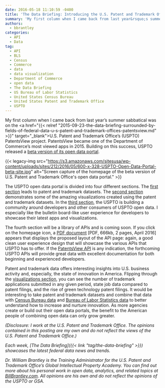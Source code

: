```yaml
---
date: 2016-05-18 11:10:59 -0400
title: 'The Data Briefing: Introducing the U.S. Patent and Trademark Office’s New Open Data Portal'
summary: 'My first column when I came back from last year&rsquo;s summer sabbatical was on the U.S. Patent and Trademark Office&rsquo;s (USPTO) PatentsView project. PatentsView became one of the Department of Commerce&rsquo;s most viewed apps in 2015. Building on this success, USPTO released a beta version of its open data portal. {{< legacy-img src="https://s3.amazonaws.com/sitesusa/wp-content/uploads/sites/212/2016/05/600-x-328-USPTO-Open-Data-Portal-beta-site.jpg" alt="Screen capture'
authors:
  - bbrantley
categories:
  - API
  - Data
tag:
  - API
  - BLS
  - Census
  - Commerce
  - data
  - data visualization
  - Department of Commerce
  - open data
  - The Data Briefing
  - US Bureau of Labor Statistics
  - United States Census Bureau
  - United States Patent and Trademark Office
  - USPTO
---
```


My first column when I came back from last year’s summer sabbatical was on the <a href="{{< relref "2015-09-23-the-data-briefing-surrounded-by-fields-of-federal-data-u-s-patent-and-trademark-offices-patentsview.md" >}}" target="_blank">U.S. Patent and Trademark Office’s (USPTO) PatentsView project</a>. PatentsView became one of the Department of Commerce’s most viewed apps in 2015. Building on this success, USPTO released a <a href="https://developer.uspto.gov/" target="_blank">beta version of its open data portal</a>.

{{< legacy-img src="https://s3.amazonaws.com/sitesusa/wp-content/uploads/sites/212/2016/05/600-x-328-USPTO-Open-Data-Portal-beta-site.jpg" alt="Screen capture of the homepage of the beta version of U.S. Patent and Trademark Office's open data portal." >}}

The USPTO open data portal is divided into four different sections. The <a href="https://developer.uspto.gov/data" target="_blank">first section</a> leads to patent and trademark datasets. The <a href="https://developer.uspto.gov/visualization" target="_blank">second section</a> demonstrates some of the amazing visualizations created using the patent and trademark datasets. In the <a href="https://developer.uspto.gov/community" target="_blank">third section</a>, the USPTO is building a community around developers and other consumers of USPTO open data. I especially like the bulletin board-like user experience for developers to showcase their latest apps and visualizations.

The fourth section will be a library of APIs and is coming soon. If you click on the homepage icon, a <a href="https://developer.uspto.gov/sites/all/modules/custom/uspto_odd_homepage/assets/R2_14_03_API_draft.pdf" target="_blank">PDF document</a> [PDF, 666kb, 2 pages, April 2016] appears that displays the proposed layout of the API page: again, a good clean user experience design that will showcase the various APIs that USPTO has to offer. If the <a href="http://www.patentsview.org/api/doc.html" target="_blank">PatentsView API</a> is any indication, the forthcoming USPTO APIs will provide great data with excellent documentation for both beginning and experienced developers.

Patent and trademark data offers interesting insights into U.S. business activity and, especially, the state of innovation in America. Flipping through the <a href="https://developer.uspto.gov/visualization" target="_blank">visualizations section</a>, you can see the number of trademark applications submitted in any given period, state job data compared to patent filings, and the rise of green technology patent filings. It would be interesting to take patent and trademark datasets and combine that data with <a href="http://www.census.gov/data.html" target="_blank">Census Bureau data</a> and <a href="http://www.bls.gov/data/" target="_blank">Bureau of Labor Statistics data</a> to better understand how to increase and nurture innovation. As more agencies create or build out their open data portals, the benefit to the American people of combining open data can only grow greater.

_(Disclosure: I work at the U.S. Patent and Trademark Office. The opinions contained in this posting are my own and do not reflect the views of the U.S. Patent and Trademark Office.)_

_Each week, [The Data Briefing]({{< link "tag/the-data-briefing" >}}) showcases the latest federal data news and trends._

_Dr. William Brantley is the Training Administrator for the U.S. Patent and Trademark Office’s Global Intellectual Property Academy. You can find out more about his personal work in open data, analytics, and related topics at [BillBrantley.com](http://billbrantley.com/). All opinions are his own and do not reflect the opinions of the USPTO or GSA._